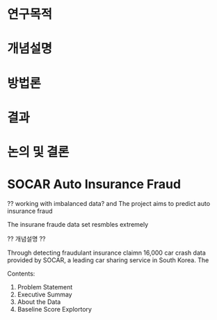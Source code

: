 # 연구목적

# 개념설명

# 방법론

# 결과

# 논의 및 결론


# SOCAR Auto Insurance Fraud


?? working with imbalanced data? and 
The project aims to predict auto insurance fraud  


The insurane fraude data set resmbles extremely 


?? 개념설명 ??

Through detecting fraudulant insurance claimn
16,000 car crash data provided by SOCAR, a leading car sharing service in South Korea. The 



Contents:

1. Problem Statement
2. Executive Summay
2. About the Data
3. Baseline Score
Explortory 




